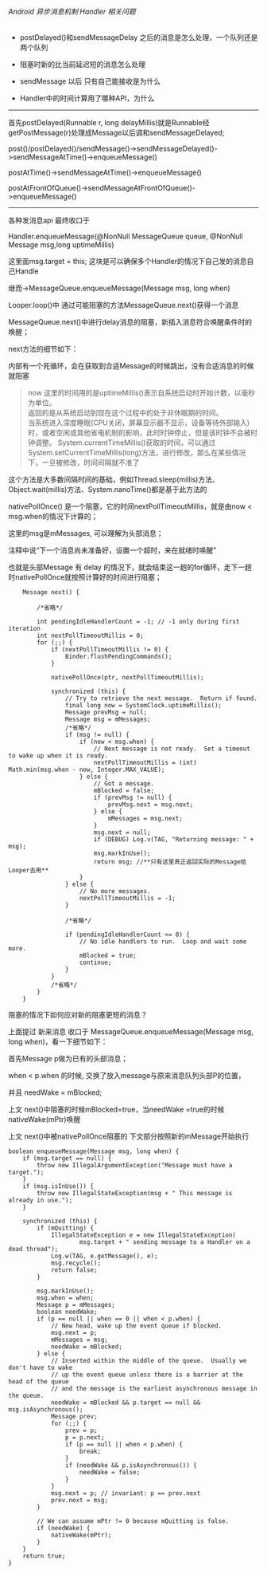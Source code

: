 ###### Android 异步消息机制 Handler 相关问题

- postDelayed()和sendMessageDelay 之后的消息是怎么处理，一个队列还是两个队列

- 阻塞时新的比当前延迟短的消息怎么处理

- sendMessage 以后 只有自己能接收是为什么

- Handler中的时间计算用了哪种API，为什么

---

首先postDelayed(Runnable r, long delayMillis)就是Runnable经getPostMessage(r)处理成Message以后调和sendMessageDelayed;

post()/postDelayed()/sendMessage()->sendMessageDelayed()->sendMessageAtTime()->enqueueMessage()

postAtTime()->sendMessageAtTime()->enqueueMessage()

postAtFrontOfQueue()->sendMessageAtFrontOfQueue()->enqueueMessage()

---

各种发消息api 最终收口于

Handler.enqueueMessage(@NonNull MessageQueue queue, @NonNull Message msg,long uptimeMillis)

这里面msg.target = this; 这块是可以确保多个Handler的情况下自己发的消息自己Handle

继而->MessageQueue.enqueueMessage(Message msg, long when)

Looper.loop()中 通过可能阻塞的方法MessageQueue.next()获得一个消息

MessageQueue.next()中进行delay消息的阻塞，新插入消息符合唤醒条件时的唤醒；

next方法的细节如下：

内部有一个死循环，会在获取到合适Message的时候跳出，没有合适消息的时候就阻塞

> now 这里的时间用的是uptimeMillis()表示自系统启动时开始计数，以毫秒为单位。  
返回的是从系统启动到现在这个过程中的处于非休眠期的时间。  
当系统进入深度睡眠(CPU关闭，屏幕显示器不显示，设备等待外部输入)时，或者空闲或其他省电机制的影响，此时时钟停止，但是该时钟不会被时钟调整。
>System.currentTimeMillis()获取的时间，可以通过System.setCurrentTimeMillis(long)方法，进行修改，那么在某些情况下，一旦被修改，时间间隔就不准了

这个方法是大多数间隔时间的基础，例如Thread.sleep(millis)方法、Object.wait(millis)方法、System.nanoTime()都是基于此方法的

nativePollOnce() 是一个阻塞，它的时间nextPollTimeoutMillis，就是由now < msg.when的情况下计算的；

这里的msg是mMessages, 可以理解为头部消息；

注释中说“下一个消息尚未准备好，设置一个超时，来在就绪时唤醒”

也就是头部Message 有 delay 的情况下，就会结束这一趟的for循环，走下一趟时nativePollOnce就按照计算好的时间进行阻塞；

``` 
    Message next() {

        /*省略*/

        int pendingIdleHandlerCount = -1; // -1 only during first iteration
        int nextPollTimeoutMillis = 0;
        for (;;) {
            if (nextPollTimeoutMillis != 0) {
                Binder.flushPendingCommands();
            }

            nativePollOnce(ptr, nextPollTimeoutMillis);

            synchronized (this) {
                // Try to retrieve the next message.  Return if found.
                final long now = SystemClock.uptimeMillis();
                Message prevMsg = null;
                Message msg = mMessages;
                /*省略*/
                if (msg != null) {
                    if (now < msg.when) {
                        // Next message is not ready.  Set a timeout to wake up when it is ready.
                        nextPollTimeoutMillis = (int) Math.min(msg.when - now, Integer.MAX_VALUE);
                    } else {
                        // Got a message.
                        mBlocked = false;
                        if (prevMsg != null) {
                            prevMsg.next = msg.next;
                        } else {
                            mMessages = msg.next;
                        }
                        msg.next = null;
                        if (DEBUG) Log.v(TAG, "Returning message: " + msg);
                        msg.markInUse();
                        return msg; //**只有这里真正返回实际的Message给Looper去用**
                    }
                } else {
                    // No more messages.
                    nextPollTimeoutMillis = -1;
                }

                /*省略*/
                
                if (pendingIdleHandlerCount <= 0) {
                    // No idle handlers to run.  Loop and wait some more.
                    mBlocked = true;
                    continue;
                }
            }
            /*省略*/
        }
    }
```

阻塞的情况下如何应对新的阻塞更短的消息？

上面提过 新来消息 收口于 MessageQueue.enqueueMessage(Message msg, long when)，看一下细节如下：

首先Message p做为已有的头部消息；

when < p.when 的时候, 交换了放入message与原来消息队列头部P的位置，

并且 needWake = mBlocked; 

上文 next()中阻塞的时候mBlocked=true，当needWake =true的时候nativeWake(mPtr)唤醒

上文 next()中被nativePollOnce阻塞的 下文部分按照新的mMessage开始执行

    boolean enqueueMessage(Message msg, long when) {
        if (msg.target == null) {
            throw new IllegalArgumentException("Message must have a target.");
        }
        if (msg.isInUse()) {
            throw new IllegalStateException(msg + " This message is already in use.");
        }

        synchronized (this) {
            if (mQuitting) {
                IllegalStateException e = new IllegalStateException(
                        msg.target + " sending message to a Handler on a dead thread");
                Log.w(TAG, e.getMessage(), e);
                msg.recycle();
                return false;
            }

            msg.markInUse();
            msg.when = when;
            Message p = mMessages;
            boolean needWake;
            if (p == null || when == 0 || when < p.when) {
                // New head, wake up the event queue if blocked.
                msg.next = p;
                mMessages = msg;
                needWake = mBlocked;
            } else {
                // Inserted within the middle of the queue.  Usually we don't have to wake
                // up the event queue unless there is a barrier at the head of the queue
                // and the message is the earliest asynchronous message in the queue.
                needWake = mBlocked && p.target == null && msg.isAsynchronous();
                Message prev;
                for (;;) {
                    prev = p;
                    p = p.next;
                    if (p == null || when < p.when) {
                        break;
                    }
                    if (needWake && p.isAsynchronous()) {
                        needWake = false;
                    }
                }
                msg.next = p; // invariant: p == prev.next
                prev.next = msg;
            }

            // We can assume mPtr != 0 because mQuitting is false.
            if (needWake) {
                nativeWake(mPtr);
            }
        }
        return true;
    }
